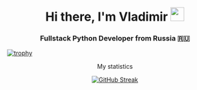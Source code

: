 <h1 align="center">Hi there, I'm Vladimir <img src="https://github.com/blackcater/blackcater/raw/main/images/Hi.gif" height="32"/></h1>
<h3 align="center">Fullstack Python Developer from Russia 🇷🇺</h3>

[![trophy](https://github-profile-trophy.vercel.app/?username=Vladimir-Study&theme=onedark&row=1)](https://github.com/Vladimir-Study)

<p align="center" font-size="20px" font-weight='700'>My statistics</p>

<div align='center'>
  
  [![GitHub Streak](https://streak-stats.demolab.com/?user=Vladimir-Study)](https://github.com/Vladimir-Study)
</div>


